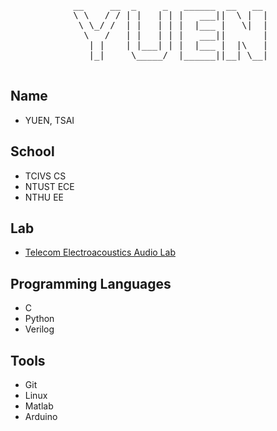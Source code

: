 <div  align="center">
  <pre>
 __     __  _     _   ______  __   __ 
 \ \   / / | |   | | |   ___||  \ |  |
  \ \_/ /  | |   | | |  |___ |   \|  |
   \   /   | |   | | |   ___||       |
    | |    | |___| | |  |___ |  |\   |
    |_|     \_____/  |______||__| \__|
  </pre>
</div>

## Name
- YUEN, TSAI

## School
- TCIVS CS
- NTUST ECE
- NTHU EE

## Lab
- [Telecom Electroacoustics Audio Lab](https://github.com/NTHU-TEA-LAB)

<!-- Programming Languages -->
## Programming Languages
- C
- Python
- Verilog

<!-- Tools -->
## Tools
- Git
- Linux
- Matlab
- Arduino

